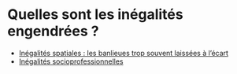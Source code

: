 # Quelles sont les inégalités engendrées ? 

* [Inégalités spatiales : les banlieues trop souvent laissées à l’écart](#inegalites-spatiales)
* [Inégalités socioprofessionnelles](#inegalites-socioprofessionnelle)

